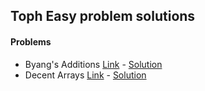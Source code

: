 ## Toph Easy problem solutions

#### Problems
- Byang's Additions [Link](https://toph.co/p/byang-learns-to-add-almost) - [Solution](./Byang-Additions.cpp)
- Decent Arrays [Link](https://toph.co/p/decent-arrays) - [Solution](./Decent-Arrays.cpp)
